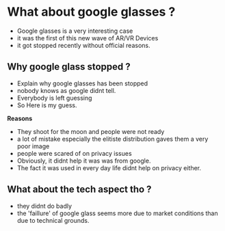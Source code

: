 # What about google glasses ?
* Google glasses is a very interesting case
* it was the first of this new wave of AR/VR Devices
* it got stopped recently without official reasons.

## Why google glass stopped ?
* Explain why google glasses has been stopped
* nobody knows as google didnt tell.
* Everybody is left guessing
* So Here is my guess.

**Reasons**
* They shoot for the moon and people were not ready
* a lot of mistake especially the elitiste distribution gaves them a very poor image
* people were scared of on privacy issues
* Obviously, it didnt help it was was from google. 
* The fact it was used in every day life didnt help on privacy either.

## What about the tech aspect tho ?
* they didnt do badly
* the 'faillure' of google glass seems more due to market conditions
  than due to technical grounds.
